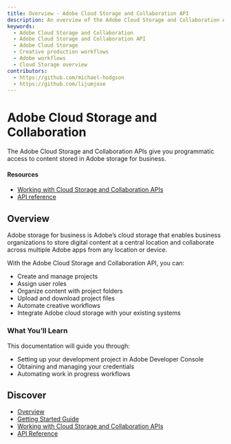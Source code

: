 ```yaml
---
title: Overview - Adobe Cloud Storage and Collaboration API
description: An overview of the Adobe Cloud Storage and Collaboration API
keywords:
  - Adobe Cloud Storage and Collaboration
  - Adobe Cloud Storage and Collaboration API
  - Adobe Cloud Storage
  - Creative production workflows
  - Adobe workflows
  - Cloud Storage overview
contributors:
  - https://github.com/michael-hodgson
  - https://github.com/lijumjose
---
```


<HeroSimple slots="heading, text"/>

# Adobe Cloud Storage and Collaboration

The Adobe Cloud Storage and Collaboration APIs give you programmatic access to content stored in Adobe storage for business.

<Resources slots="heading, links"/>

#### Resources

- [Working with Cloud Storage and Collaboration APIs](./guides/quick-start/index.md)
- [API reference](./guides/api/index.md)

## Overview

Adobe storage for business is Adobe’s cloud storage that enables business organizations to store digital content at a central location and collaborate across multiple Adobe apps from any location or device.

With the Adobe Cloud Storage and Collaboration API, you can:

- Create and manage projects
- Assign user roles
- Organize content with project folders
- Upload and download project files
- Automate creative workflows
- Integrate Adobe cloud storage with your existing systems

### What You’ll Learn

This documentation will guide you through:

- Setting up your development project in Adobe Developer Console
- Obtaining and managing your credentials
- Automating work in progress workflows

## Discover

- [Overview](./guides/index.md)
- [Getting Started Guide](./guides/getting-started/index.md)
- [Working with Cloud Storage and Collaboration APIs](./guides/quick-start/index.md)
- [API Reference](./guides/api/index.md)
